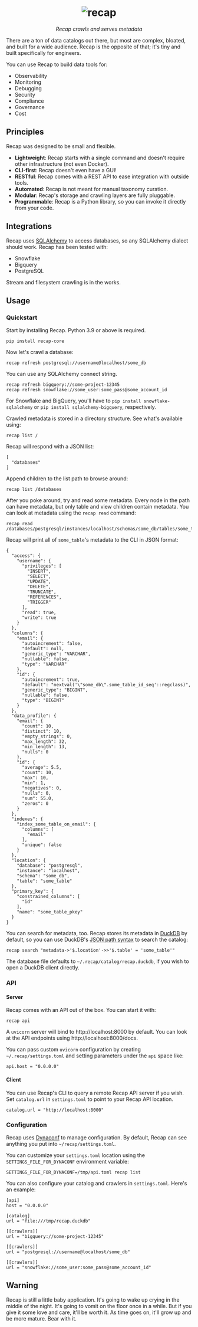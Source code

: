 <h1 align="center">
  <img src="https://github.com/recap-cloud/recap/blob/main/static/recap-logo.png?raw=true" alt="recap"></a>
  <br>
</h1>

<p align="center">
<i>Recap crawls and serves metadata</i>
</p>

There are a ton of data catalogs out there, but most are complex, bloated, and built for a wide audience. Recap is the opposite of that; it's tiny and built specifically for engineers.

You can use Recap to build data tools for:

* Observability
* Monitoring
* Debugging
* Security
* Compliance
* Governance
* Cost

## Principles

Recap was designed to be small and flexible.

* **Lightweight**: Recap starts with a single command and doesn't require other infrastructure (not even Docker).
* **CLI-first**: Recap doesn't even have a GUI!
* **RESTful**: Recap comes with a REST API to ease integration with outside tools.
* **Automated**: Recap is not meant for manual taxonomy curation.
* **Modular**: Recap's storage and crawling layers are fully pluggable.
* **Programmable**: Recap is a Python library, so you can invoke it directly from your code.

## Integrations

Recap uses [SQLAlchemy](https://www.sqlalchemy.org/) to access databases, so any SQLAlchemy dialect should work. Recap has been tested with:

* Snowflake
* Bigquery
* PostgreSQL

Stream and filesystem crawling is in the works.

## Usage

### Quickstart

Start by installing Recap. Python 3.9 or above is required.

```
pip install recap-core
```

Now let's crawl a database:

    recap refresh postgresql://username@localhost/some_db

You can use any SQLAlchemy connect string. 

    recap refresh bigquery://some-project-12345
    recap refresh snowflake://some_user:some_pass@some_account_id

For Snowflake and BigQuery, you'll have to `pip install snowflake-sqlalchemy` or `pip install sqlalchemy-bigquery`, respectively.

Crawled metadata is stored in a directory structure. See what's available using:

    recap list /

Recap will respond with a JSON list:

```
[
  "databases"
]
```

Append children to the list path to browse around:

    recap list /databases

After you poke around, try and read some metadata. Every node in the path can have metadata, but only table and view children contain metadata. You can look at metadata using the `recap read` command:

```
recap read /databases/postgresql/instances/localhost/schemas/some_db/tables/some_table
```

Recap will print all of `some_table`'s metadata to the CLI in JSON format:

```
{
  "access": {
    "username": {
      "privileges": [
        "INSERT",
        "SELECT",
        "UPDATE",
        "DELETE",
        "TRUNCATE",
        "REFERENCES",
        "TRIGGER"
      ],
      "read": true,
      "write": true
    }
  },
  "columns": {
    "email": {
      "autoincrement": false,
      "default": null,
      "generic_type": "VARCHAR",
      "nullable": false,
      "type": "VARCHAR"
    },
    "id": {
      "autoincrement": true,
      "default": "nextval('\"some_db\".some_table_id_seq'::regclass)",
      "generic_type": "BIGINT",
      "nullable": false,
      "type": "BIGINT"
    }
  },
  "data_profile": {
    "email": {
      "count": 10,
      "distinct": 10,
      "empty_strings": 0,
      "max_length": 32,
      "min_length": 13,
      "nulls": 0
    },
    "id": {
      "average": 5.5,
      "count": 10,
      "max": 10,
      "min": 1,
      "negatives": 0,
      "nulls": 0,
      "sum": 55.0,
      "zeros": 0
    }
  },
  "indexes": {
    "index_some_table_on_email": {
      "columns": [
        "email"
      ],
      "unique": false
    }
  },
  "location": {
    "database": "postgresql",
    "instance": "localhost",
    "schema": "some_db",
    "table": "some_table"
  },
  "primary_key": {
    "constrained_columns": [
      "id"
    ],
    "name": "some_table_pkey"
  }
}
```

You can search for metadata, too. Recap stores its metadata in [DuckDB](https://duckdb.org/) by default, so you can use DuckDB's [JSON path syntax](https://duckdb.org/docs/extensions/json) to search the catalog:

    recap search "metadata->'$.location'->>'$.table' = 'some_table'"

The database file defaults to `~/.recap/catalog/recap.duckdb`, if you wish to open a DuckDB client directly.

### API

#### Server

Recap comes with an API out of the box. You can start it with:

    recap api

A `uvicorn` server will bind to http://localhost:8000 by default. You can look at the API endpoints using http://localhost:8000/docs.

You can pass custom `uvicorn` configuration by creating `~/.recap/settings.toml` and setting parameters under the `api` space like:

```
api.host = "0.0.0.0"
```

#### Client

You can use Recap's CLI to query a remote Recap API server if you wish. Set `catalog.url` in `settings.toml` to point to your Recap API location.

```
catalog.url = "http://localhost:8000"
```

### Configuration

Recap uses [Dynaconf](https://www.dynaconf.com/) to manage configuration. By default, Recap can see anything you put into `~/recap/settings.toml`.

You can customize your `settings.toml` location using the `SETTINGS_FILE_FOR_DYNACONF` environment variable:

    SETTINGS_FILE_FOR_DYNACONF=/tmp/api.toml recap list

You can also configure your catalog and crawlers in `settings.toml`. Here's an example:

```
[api]
host = "0.0.0.0"

[catalog]
url = "file:///tmp/recap.duckdb"

[[crawlers]]
url = "bigquery://some-project-12345"

[[crawlers]]
url = "postgresql://username@localhost/some_db"

[[crawlers]]
url = "snowflake://some_user:some_pass@some_account_id"
```

## Warning

Recap is still a little baby application. It's going to wake up crying in the middle of the night. It's going to vomit on the floor once in a while. But if you give it some love and care, it'll be worth it. As time goes on, it'll grow up and be more mature. Bear with it.
